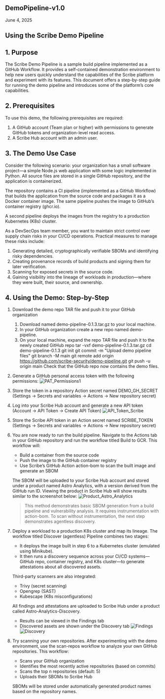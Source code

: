 ## DemoPipeline-v1.0
June 4, 2025
## Using the Scribe Demo Pipeline
## 1. Purpose
The Scribe Demo Pipeline is a sample build pipeline implemented as a GitHub Workflow. It provides a self-contained demonstration environment to help new users quickly understand the capabilities of the Scribe platform and experiment with its features.
This document offers a step-by-step guide for running the demo pipeline and introduces some of the platform’s core capabilities.
## 2. Prerequisites
To use this demo, the following prerequisites are required:
1. A GitHub account (Team plan or higher) with permissions to generate GitHub tokens and organization-level read access.
2. A Scribe Hub account with an admin user.
## 3. The Demo Use Case
Consider the following scenario: your organization has a small software project—a simple Node.js web application with some logic implemented in Python. All source files are stored in a single GitHub repository, and the application is containerized.

The repository contains a CI pipeline (implemented as a GitHub Workflow) that builds the application from the source code and packages it as a Docker container image. The same pipeline pushes the image to GitHub’s container registry (ghcr.io).

A second pipeline deploys the images from the registry to a production Kubernetes (K8s) cluster.

As a DevSecOps team member, you want to maintain strict control over supply chain risks in your CI/CD operations. Practical measures to manage these risks include:
1. Generating detailed, cryptographically verifiable SBOMs and identifying risky dependencies.
2. Creating provenance records of build products and signing them for later verification.
3. Scanning for exposed secrets in the source code.
4. Gaining visibility into the lineage of workloads in production—where they were built, their source, and ownership.
## 4. Using the Demo: Step-by-Step
1. Download the demo repo TAR file and push it to your GitHub organization
   1. Download named demo-pipeline-0.1.3.tar.gz to your local machine.
   2. In your GitHub organization create a new repo named demo-pipeline.
   3. On your local machine, expand the repo TAR file and push it to the newly created GitHub repo
      tar -vxf demo-pipeline-0.1.3.tar.gz
      cd demo-pipeline-0.1.3
      git init
      git commit -m "Upload demo pipeline files"
      git branch -M main
      git remote add origin https://github.com/scribe-security/demo-pipeline.git
      git push -u origin main
   Check that the GitHub repo now contains the demo files.
3. Generate a GitHub personal access token with the following permissions:
![PAT_Permissions1](images/patnew.png)

4. Store the token in a repository Action secret named DEMO_GH_SECRET
   (Settings → Secrets and variables → Actions → New repository secret)
5. Log into your Scribe Hub account and generate a new API token
   (Account → API Token → Create API Token)
![API_Token_Scribe](images/api1.png)
6. Store the Scribe API token in an Action secret named SCRIBE_TOKEN
   (Settings → Secrets and variables → Actions → New repository secret)
7. You are now ready to run the build pipeline.
   Navigate to the Actions tab in your GitHub repository and run the workflow titled Build to GCR. This workflow will:
   - Build a container from the source code
   - Push the image to the GitHub container registry
   - Use Scribe’s GitHub Action action-bom to scan the built image and generate an SBOM

   The SBOM will be uploaded to your Scribe Hub account and stored under a product named Astro Analytics, with a version derived from the GitHub run ID. Viewing the product in Scribe Hub will show results similar to the screenshot below:
   ![Product_Astro_Analytics](images/astro1.png)

   > This method demonstrates basic SBOM generation from a build pipeline and vulnerability analysis. It requires instrumentation with action-bom.
   > To scan without instrumentation, the next step demonstrates agentless discovery.

8. Deploy a workload to a production K8s cluster and map its lineage.
   The workflow titled Discover (agentless) Pipeline combines two stages:
   - It deploys the image built in step 6 to a Kubernetes cluster (emulated using Minikube).
   - It then runs a discovery sequence across your CI/CD systems—GitHub repo, container registry, and K8s cluster—to generate attestations about all discovered assets.

   Third-party scanners are also integrated:
   - Trivy (secret scanning)
   - Opengrep (SAST)
   - Kubescape (K8s misconfigurations)

   All findings and attestations are uploaded to Scribe Hub under a product called Astro-Analytics-Discovery.
   - Results can be viewed in the Findings tab
   - Discovered assets are shown under the Discovery tab
   ![Findings](images/findings1.png)
   ![Discovery](images/discovery1.png)

9. Try scanning your own repositories.
   After experimenting with the demo environment, use the scan-repos workflow to analyze your own GitHub repositories. This workflow:
   - Scans your GitHub organization
   - Identifies the most recently active repositories (based on commits)
   - Scans the top n repositories (default: 5)
   - Uploads their SBOMs to Scribe Hub

   SBOMs will be stored under automatically generated product names based on the repository names.
